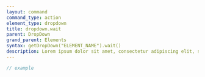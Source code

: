 ```yaml
---
layout: command
command_type: action
element_type: dropdown
title: dropdown.wait
parent: DropDown
grand_parent: Elements
syntax: getDropDown("ELEMENT_NAME").wait()
description: Lorem ipsum dolor sit amet, consectetur adipiscing elit, sed do eiusmod tempor incididunt ut labore et dolore magna aliqua. Ut enim ad minim veniam, quis nostrud exercitation ullamco laboris nisi ut aliquip ex ea commodo consequat.
---
```


```javascript
// example
```